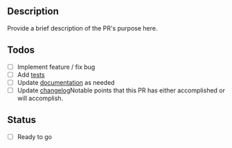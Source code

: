 ## Description
Provide a brief description of the PR's purpose here.

## Todos
- [ ] Implement feature / fix bug
- [ ] Add [tests](https://github.com/choderalab/openmmtools/tree/master/openmmtools/tests)
- [ ] Update [documentation](https://github.com/choderalab/openmmtools/tree/master/docs) as needed
- [ ] Update [changelog](https://github.com/choderalab/openmmtools/blob/master/docs/releasehistory.rst)Notable points that this PR has either accomplished or will accomplish.

## Status
- [ ] Ready to go
